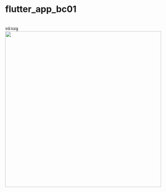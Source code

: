 # flutter_app_bc01
<br>
 หน้าเมนู
 <br>
 <img src="https://user-images.githubusercontent.com/89514724/134308134-f6c82cc0-5dd9-430a-9fc6-755ab94cddc5.jpg"height=500>
